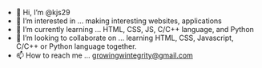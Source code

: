 - 👋 Hi, I’m @kjs29
- 👀 I’m interested in ... making interesting websites, applications
- 🌱 I’m currently learning ... HTML, CSS, JS, C/C++ language, and Python
- 💞️ I’m looking to collaborate on ... learning HTML, CSS, Javascript, C/C++ or Python language together.
- 📫 How to reach me ... growingwintegrity@gmail.com

<!---
kjs29/kjs29 is a ✨ special ✨ repository because its `README.md` (this file) appears on your GitHub profile.
You can click the Preview link to take a look at your changes.
--->
